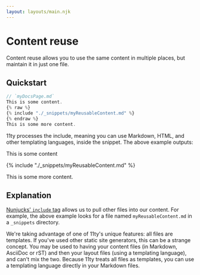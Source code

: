 ```yaml
---
layout: layouts/main.njk
---
```

# Content reuse

Content reuse allows you to use the same content in multiple places, but maintain it in just one file.

## Quickstart


```js
// `myDocsPage.md`
This is some content.
{% raw %}
{% include "./_snippets/myReusableContent.md" %}
{% endraw %}
This is some more content.
```

11ty processes the include, meaning you can use Markdown, HTML, and other templating languages, inside the snippet. The above example outputs:


This is some content 

{% include "./_snippets/myReusableContent.md" %} 

This is some more content.


## Explanation

[Nunjucks' `include` tag](https://mozilla.github.io/nunjucks/templating.html#include) allows us to pull other files into our content. For example, the above example looks for a file named `myReusableContent.md` in a `_snippets` directory.

We're taking advantage of one of 11ty's unique features: all files are templates. If you've used other static site generators, this can be a strange concept. You may be used to having your content files (in Markdown, AsciiDoc or rST) and then your layout files (using a templating language), and can't mix the two. Because 11ty treats all files as templates, you can use a templating language directly in your Markdown files.